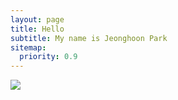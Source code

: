 ```yaml
---
layout: page
title: Hello
subtitle: My name is Jeonghoon Park
sitemap:
  priority: 0.9
---
```


<img src="{{ site.baseurl }}/assets/img/profile.jpg" id="about-img">

<div id="describe-text">
	<p></p>
	<p></p>
</div>